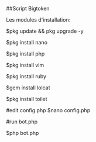 ##Script Bigtoken

Les modules d'installation:

$pkg update && pkg upgrade -y

$pkg install nano

$pkg install php

$pkg install vim

$pkg install ruby

$gem install lolcat

$pkg install toilet

#edit config.php $nano config.php


#run bot.php

$php bot.php
